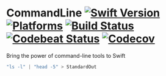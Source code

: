 CommandLine [![Swift Version](https://img.shields.io/badge/Swift-3.1-orange.svg)](https://swift.org/download/#releases) [![Platforms](https://img.shields.io/badge/Platforms-macOS%20|%20Linux-lightgray.svg)](https://swift.org/download/#releases) [![Build Status](https://travis-ci.org/DavidSkrundz/CommandLine.svg?branch=master)](https://travis-ci.org/DavidSkrundz/CommandLine) [![Codebeat Status](https://codebeat.co/badges/46f0d430-fa26-401f-94d1-b95130fcf9c2)](https://codebeat.co/projects/github-com-davidskrundz-commandline) [![Codecov](https://codecov.io/gh/DavidSkrundz/CommandLine/branch/master/graph/badge.svg)](https://codecov.io/gh/DavidSkrundz/CommandLine)
===========

Bring the power of command-line tools to Swift

```Swift
"ls -l" | "head -5" > StandardOut
```
